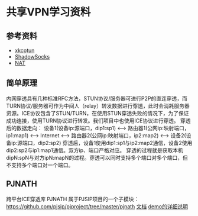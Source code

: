 # 共享VPN学习资料

## 参考资料
- [xkcptun](xkcptun.md)
- [ShadowSocks](ShadowSocks.md)
- [NAT](NAT学习资料)

## 简单原理
内网穿透具有几种标准RFC方法，STUN协议/服务器可进行P2P的直连穿透，而TURN协议/服务器可作为中间人（relay）转发数据进行穿透，此时会消耗服务器资源。ICE协议包含了STUN/TURN，在使用STUN穿透失败的情况下，为了保证成功连接，使用TURN协议进行转发。我们项目中也使用ICE协议进行穿透。
穿透后的数据走向：
设备1(设备ip:源端口，dip1:sp1) 
<--> 路由器1(公网ip:映射端口，ip1:map1)
<--> Internet
<--> 路由器2(公网ip:映射端口，ip2:map2)
<--> 设备2(设备ip:源端口，dip2:sp2)
穿透后，设备1使用dip1:sp1与ip2:map2通信，设备2使用dip2:sp2与ip1:map1通信。双方ip、端口严格对应。
穿透的过程就是获取本机dipN:spN与对方ipN:mapN的过程。穿透可以同时支持多个端口对多个端口，但不支持多个端口对一个端口。

## PJNATH
跨平台ICE穿透库 PJNATH
属于PJSIP项目的一个子模块：
https://github.com/pjsip/pjproject/tree/master/pjnath
[文档](http://www.pjsip.org/pjnath/docs/html/)
[demo的详细说明](http://www.pjsip.org/pjnath/docs/html/ice_demo_sample.htm)




